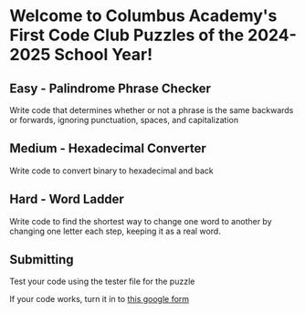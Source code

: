 # Welcome to Columbus Academy's First Code Club Puzzles of the 2024-2025 School Year!
## **Easy** - Palindrome Phrase Checker
Write code that determines whether or not a phrase is the same backwards or forwards, ignoring punctuation, spaces, and capitalization
## **Medium** - Hexadecimal Converter
Write code to convert binary to hexadecimal and back
## **Hard** - Word Ladder
Write code to find the shortest way to change one word to another by changing one letter each step, keeping it as a real word.
## Submitting
Test your code using the tester file for the puzzle

If your code works, turn it in to [this google form](https://docs.google.com/forms/d/e/1FAIpQLSdgxFJlSLvqHwFpIXU33WUB2Noz3a-a0oFaX46XV62n44-3Gg/viewform?usp=sf_link)
